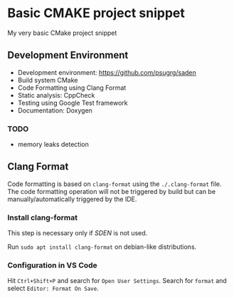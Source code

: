 # Basic CMAKE project snippet
My very basic CMake project snippet

## Development Environment
  - Development environment: https://github.com/psugrg/saden
  - Build system CMake
  - Code Formatting using Clang Format
  - Static analysis: CppCheck
  - Testing using Google Test framework
  - Documentation: Doxygen
### TODO
  - memory leaks detection


## Clang Format
Code formatting is based on `clang-format` using the `./.clang-format` file.
The code formatting operation will not be triggered by build but can be manually/automatically triggered by the IDE.

### Install clang-format
This step is necessary only if *SDEN* is not used.

Run `sudo apt install clang-format` on debian-like distributions. 

### Configuration in VS Code
Hit `Ctrl+Shift+P` and search for `Open User Settings`.
Search for `format` and select `Editor: Format On Save`.